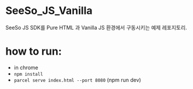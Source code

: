 # SeeSo_JS_Vanilla
SeeSo JS SDK를  Pure HTML 과 Vanilla JS 환경에서 구동시키는 예제 레포지토리.

# how to run:
  - in chrome
  - `npm install`
  - `parcel serve index.html --port 8080` (npm run dev)

